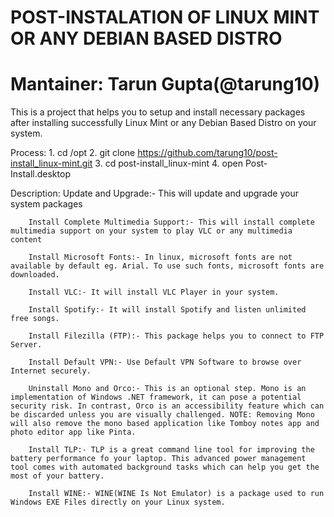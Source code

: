 # POST-INSTALATION OF LINUX MINT OR ANY DEBIAN BASED DISTRO
# Mantainer: Tarun Gupta(@tarung10)

This is a project that helps you to setup and install necessary packages after installing successfully Linux Mint or
any Debian Based Distro on your system.  

Process:
        1. cd /opt 
        2. git clone https://github.com/tarung10/post-install_linux-mint.git
        3. cd post-install_linux-mint
        4. open Post-Install.desktop

Description:
        Update and Upgrade:- This will update and upgrade your system packages

        Install Complete Multimedia Support:- This will install complete multimedia support on your system to play VLC or any multimedia content

        Install Microsoft Fonts:- In linux, microsoft fonts are not available by default eg. Arial. To use such fonts, microsoft fonts are downloaded.

        Install VLC:- It will install VLC Player in your system.
        
        Install Spotify:- It will install Spotify and listen unlimited free songs.
        
        Install Filezilla (FTP):- This package helps you to connect to FTP Server.
        
        Install Default VPN:- Use Default VPN Software to browse over Internet securely.
        
        Uninstall Mono and Orco:- This is an optional step. Mono is an implementation of Windows .NET framework, it can pose a potential security risk. In contrast, Orco is an accessibility feature which can be discarded unless you are visually challenged. NOTE: Removing Mono will also remove the mono based application like Tomboy notes app and photo editor app like Pinta.

        Install TLP:- TLP is a great command line tool for improving the battery performance fo your laptop. This advanced power management tool comes with automated background tasks which can help you get the most of your battery.

        Install WINE:- WINE(WINE Is Not Emulator) is a package used to run Windows EXE Files directly on your Linux system.
